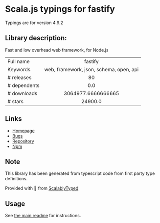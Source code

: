 
# Scala.js typings for fastify

Typings are for version 4.9.2

## Library description:
Fast and low overhead web framework, for Node.js

|                    |                 |
| ------------------ | :-------------: |
| Full name          | fastify |
| Keywords           | web, framework, json, schema, open, api |
| # releases         | 80 |
| # dependents       | 0.0 |
| # downloads        | 3064977.6666666665 |
| # stars            | 24900.0 |

## Links
- [Homepage](https://www.fastify.io/)
- [Bugs](https://github.com/fastify/fastify/issues)
- [Repository](https://github.com/fastify/fastify)
- [Npm](https://www.npmjs.com/package/fastify)
    


## Note
This library has been generated from typescript code from first party type definitions.

Provided with :purple_heart: from [ScalablyTyped](https://github.com/oyvindberg/ScalablyTyped)

## Usage
See [the main readme](../../readme.md) for instructions.


